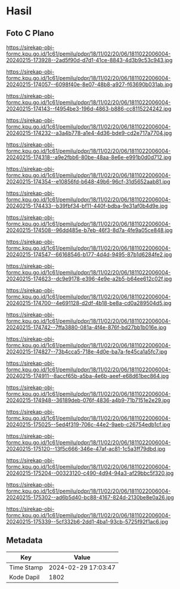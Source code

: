# Hasil

## Foto C Plano

https://sirekap-obj-formc.kpu.go.id/1c61/pemilu/pdpr/18/11/02/20/06/1811022006004-20240215-173928--2ad5f90d-d7d1-41ce-8843-4d3b9c53c943.jpg

https://sirekap-obj-formc.kpu.go.id/1c61/pemilu/pdpr/18/11/02/20/06/1811022006004-20240215-174057--6098f40e-8e07-48b8-a927-f63690b031ab.jpg

https://sirekap-obj-formc.kpu.go.id/1c61/pemilu/pdpr/18/11/02/20/06/1811022006004-20240215-174143--f4954be3-196d-4863-b886-cc8115224242.jpg

https://sirekap-obj-formc.kpu.go.id/1c61/pemilu/pdpr/18/11/02/20/06/1811022006004-20240215-174232--a3a4b778-a1e4-4d36-bde9-cd2e717a7704.jpg

https://sirekap-obj-formc.kpu.go.id/1c61/pemilu/pdpr/18/11/02/20/06/1811022006004-20240215-174318--a9e2fbb6-80be-48aa-8e6e-e991b0d0d712.jpg

https://sirekap-obj-formc.kpu.go.id/1c61/pemilu/pdpr/18/11/02/20/06/1811022006004-20240215-174354--e10856fd-b648-49b6-96cf-31d5652aab81.jpg

https://sirekap-obj-formc.kpu.go.id/1c61/pemilu/pdpr/18/11/02/20/06/1811022006004-20240215-174433--b39fbf34-bf11-440f-bdba-9e31af0b4d9e.jpg

https://sirekap-obj-formc.kpu.go.id/1c61/pemilu/pdpr/18/11/02/20/06/1811022006004-20240215-174508--96dd485e-b7eb-46f3-8d7a-4fe9a05ce848.jpg

https://sirekap-obj-formc.kpu.go.id/1c61/pemilu/pdpr/18/11/02/20/06/1811022006004-20240215-174547--66168546-b177-4d4d-9495-87b1d6284fe2.jpg

https://sirekap-obj-formc.kpu.go.id/1c61/pemilu/pdpr/18/11/02/20/06/1811022006004-20240215-174623--dc9e9178-e396-4e9e-a2b5-b64ee612c02f.jpg

https://sirekap-obj-formc.kpu.go.id/1c61/pemilu/pdpr/18/11/02/20/06/1811022006004-20240215-174700--4e691128-d2df-4b18-be8a-cd0a289504d5.jpg

https://sirekap-obj-formc.kpu.go.id/1c61/pemilu/pdpr/18/11/02/20/06/1811022006004-20240215-174742--7ffa3880-081a-4f4e-876f-bd27bb1b016e.jpg

https://sirekap-obj-formc.kpu.go.id/1c61/pemilu/pdpr/18/11/02/20/06/1811022006004-20240215-174827--73b4cca5-718e-4d0e-ba7a-fe45ca1a5fc7.jpg

https://sirekap-obj-formc.kpu.go.id/1c61/pemilu/pdpr/18/11/02/20/06/1811022006004-20240215-174911--8accf65b-a5ba-4e6b-aeef-e68d61bec864.jpg

https://sirekap-obj-formc.kpu.go.id/1c61/pemilu/pdpr/18/11/02/20/06/1811022006004-20240215-174948--36189deb-076f-4836-a4b9-71b7151e2e29.jpg

https://sirekap-obj-formc.kpu.go.id/1c61/pemilu/pdpr/18/11/02/20/06/1811022006004-20240215-175025--5ed4f319-706c-44e2-9aeb-c26754edb1cf.jpg

https://sirekap-obj-formc.kpu.go.id/1c61/pemilu/pdpr/18/11/02/20/06/1811022006004-20240215-175120--13f5c666-346e-47af-ac81-1c5a3ff79dbd.jpg

https://sirekap-obj-formc.kpu.go.id/1c61/pemilu/pdpr/18/11/02/20/06/1811022006004-20240215-175204--00323120-c490-4d94-94a3-af29bbc5f320.jpg

https://sirekap-obj-formc.kpu.go.id/1c61/pemilu/pdpr/18/11/02/20/06/1811022006004-20240215-175302--ad6b5d40-bc88-4167-824d-2130be8e0a26.jpg

https://sirekap-obj-formc.kpu.go.id/1c61/pemilu/pdpr/18/11/02/20/06/1811022006004-20240215-175339--5cf332b6-2dd1-4ba1-93cb-5725f92f1ac6.jpg


## Metadata

| Key        | Value               |
| ---------- | ------------------- |
| Time Stamp | 2024-02-29 17:03:47 |
| Kode Dapil | 1802                |



